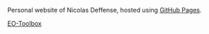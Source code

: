 Personal website of Nicolas Deffense, hosted using [GitHub Pages](http://pages.github.com).

[EO-Toolbox](https://nicolasdeffense.github.io/eo-toolbox/)
